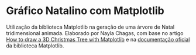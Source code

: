 # Gráfico Natalino com Matplotlib
Utilização da biblioteca Matplotlib na geração de uma árvore de Natal tridimensional animada.
Elaborado por Nayla Chagas, com base no artigo [How to draw a 3D Christmas Tree with Matplotlib](https://medium.com/analytics-vidhya/how-to-draw-a-3d-christmas-tree-with-matplotlib-aabb9bc27864) e na [documentação oficial](https://matplotlib.org/stable/users/explain/animations/animations.html) da biblioteca Matplotlib.
